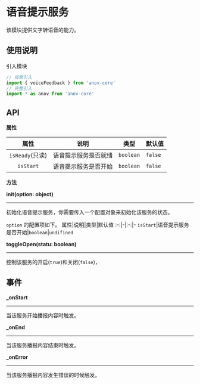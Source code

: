 # 语音提示服务


该模块提供文字转语音的能力。

## 使用说明
引入模块
```javascript
// 按需引入
import { voiceFeedback } from 'anov-core'
// 完整引入
import * as anov from 'anov-core'
```

## API

**属性**

属性|说明|类型|默认值
:-:|-|:-:|-
`isReady`(只读)|语音提示服务是否就绪|`boolean`|`false`
`isStart`|语音提示服务是否开始|`boolean`|`false`

**方法**

**init(option: object)**
***
初始化语音提示服务，你需要传入一个配置对象来初始化该服务的状态。

`option` 的配置项如下。
属性|说明|类型|默认值
:-:|-|:-:|-
`isStart`|语音提示服务是否开始|`boolean`|`undifined`

**toggleOpen(statu: boolean)**
***
控制该服务的开启(`true`)和关闭(`false`)，


## 事件

**_onStart**
***
当该服务开始播报内容时触发。

**_onEnd**
***
当该服务播报内容结束时触发。

**_onError**
***
当该服务播报内容发生错误的时候触发。